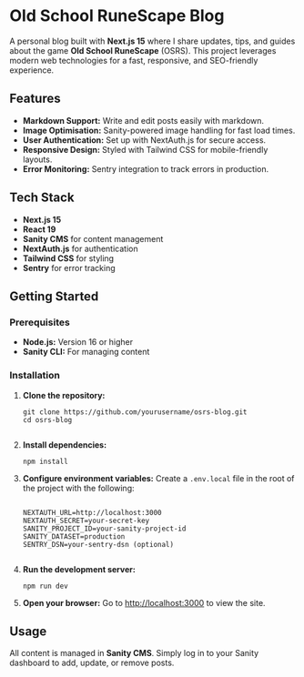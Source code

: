  <h1>Old School RuneScape Blog</h1>
  <p>A personal blog built with <strong>Next.js 15</strong> where I share updates, tips, and guides about the game <strong>Old School RuneScape</strong> (OSRS). This project leverages modern web technologies for a fast, responsive, and SEO-friendly experience.</p>

  <h2>Features</h2>
  <ul>
    <li><strong>Markdown Support:</strong> Write and edit posts easily with markdown.</li>
    <li><strong>Image Optimisation:</strong> Sanity-powered image handling for fast load times.</li>
    <li><strong>User Authentication:</strong> Set up with NextAuth.js for secure access.</li>
    <li><strong>Responsive Design:</strong> Styled with Tailwind CSS for mobile-friendly layouts.</li>
    <li><strong>Error Monitoring:</strong> Sentry integration to track errors in production.</li>
  </ul>

  <h2>Tech Stack</h2>
  <ul>
    <li><strong>Next.js 15</strong></li>
    <li><strong>React 19</strong></li>
    <li><strong>Sanity CMS</strong> for content management</li>
    <li><strong>NextAuth.js</strong> for authentication</li>
    <li><strong>Tailwind CSS</strong> for styling</li>
    <li><strong>Sentry</strong> for error tracking</li>
  </ul>

  <h2>Getting Started</h2>

  <h3>Prerequisites</h3>
  <ul>
    <li><strong>Node.js:</strong> Version 16 or higher</li>
    <li><strong>Sanity CLI:</strong> For managing content</li>
  </ul>

  <h3>Installation</h3>
  <ol>
    <li><strong>Clone the repository:</strong>
      <pre><code>git clone https://github.com/yourusername/osrs-blog.git
cd osrs-blog
      </code></pre>
    </li>
    <li><strong>Install dependencies:</strong>
      <pre><code>npm install</code></pre>
    </li>
    <li><strong>Configure environment variables:</strong> Create a <code>.env.local</code> file in the root of the project with the following:
      <pre><code>
NEXTAUTH_URL=http://localhost:3000
NEXTAUTH_SECRET=your-secret-key
SANITY_PROJECT_ID=your-sanity-project-id
SANITY_DATASET=production
SENTRY_DSN=your-sentry-dsn (optional)
      </code></pre>
    </li>
    <li><strong>Run the development server:</strong>
      <pre><code>npm run dev</code></pre>
    </li>
    <li><strong>Open your browser:</strong> Go to <a href="http://localhost:3000">http://localhost:3000</a> to view the site.</li>
  </ol>

  <h2>Usage</h2>
  <p>All content is managed in <strong>Sanity CMS</strong>. Simply log in to your Sanity dashboard to add, update, or remove posts.</p>
